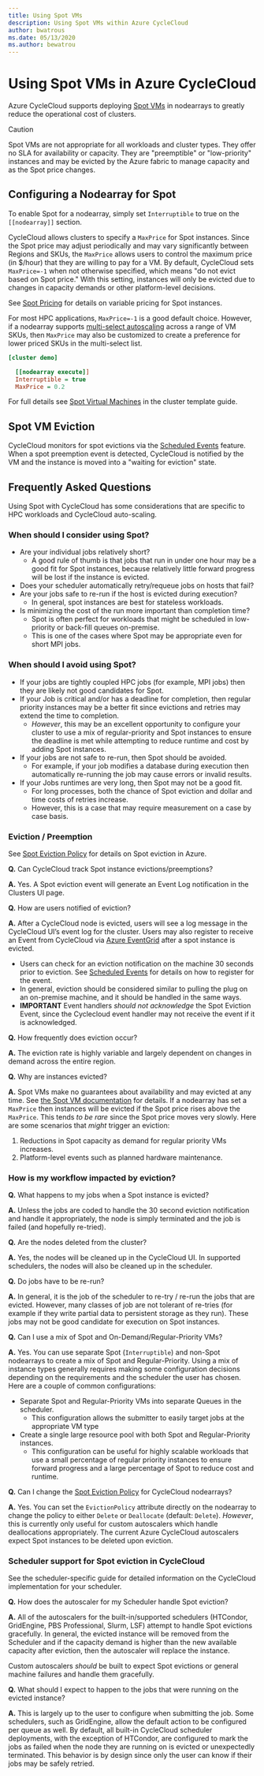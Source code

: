 ```yaml
---
title: Using Spot VMs
description: Using Spot VMs within Azure CycleCloud
author: bwatrous
ms.date: 05/13/2020
ms.author: bewatrou
---
```


# Using Spot VMs in Azure CycleCloud

Azure CycleCloud supports deploying [Spot VMs](/azure/virtual-machines/windows/spot-vms) in nodearrays to greatly reduce the operational cost of clusters.  

> [!CAUTION]
> Spot VMs are not appropriate for all workloads and cluster types.  They offer no SLA for availability or capacity. They are "preemptible" or "low-priority" instances and may be evicted by the Azure fabric to manage capacity and as the Spot price changes.

## Configuring a Nodearray for Spot

To enable Spot for a nodearray, simply set `Interruptible` to true on the `[[nodearray]]` section.

CycleCloud allows clusters to specify a `MaxPrice` for Spot instances.   Since the Spot price may adjust periodically and may vary significantly between Regions and SKUs, the `MaxPrice` allows users to control the maximum price (in $/hour) that they are willing to pay for a VM.  By default, CycleCloud sets `MaxPrice=-1` when not otherwise specified, which means "do not evict based on Spot price."   With this setting, instances will only be evicted due to changes in capacity demands or other platform-level decisions.  

See [Spot Pricing](/azure/virtual-machines/windows/spot-vms#pricing) for details on variable pricing for Spot instances.

For most HPC applications, `MaxPrice=-1` is a good default choice.   However, if a nodearray supports [multi-select autoscaling](./cluster-templates.md#machine-types) across a range of VM SKUs, then `MaxPrice` may also be customized to create a preference for lower priced SKUs in the multi-select list.

``` ini
[cluster demo]

  [[nodearray execute]]
  Interruptible = true
  MaxPrice = 0.2
```

For full details see [Spot Virtual Machines](./cluster-templates.md#spot-virtual-machines) in the cluster template guide.

## Spot VM Eviction

CycleCloud monitors for spot evictions via the [Scheduled Events](../how-to/scheduled-events.md) feature. When a spot preemption event is detected, CycleCloud is notified by the VM and the instance is moved into a "waiting for eviction" state. 

## Frequently Asked Questions

Using Spot with CycleCloud has some considerations that are specific to HPC workloads and CycleCloud auto-scaling.

### When should I consider using Spot?

* Are your individual jobs relatively short?
  * A good rule of thumb is that jobs that run in under one hour may be a good fit for Spot instances, because relatively little forward progress will be lost if the instance is evicted.
* Does your scheduler automatically retry/requeue jobs on hosts that fail?
* Are your jobs safe to re-run if the host is evicted during execution?
  * In general, spot instances are best for stateless workloads.
* Is minimizing the cost of the run more important than completion time?
  * Spot is often perfect for workloads that might be scheduled in low-priority or back-fill queues on-premise.
  * This is one of the cases where Spot may be appropriate even for short MPI jobs.

### When should I avoid using Spot?

* If your jobs are tightly coupled HPC jobs (for example, MPI jobs) then they are likely not good candidates for Spot.
* If your Job is critical and/or has a deadline for completion, then regular priority instances may be a better fit since evictions and retries may extend the time to completion.
  * *However*, this may be an excellent opportunity to configure your cluster to use a mix of regular-priority and Spot instances to ensure the deadline is met while attempting to reduce runtime and cost by adding Spot instances.
* If your jobs are not safe to re-run, then Spot should be avoided.
  * For example, if your job modifies a database during execution then automatically re-running the job may cause errors or invalid results.
* If your Jobs runtimes are very long, then Spot may not be a good fit.
  * For long processes, both the chance of Spot eviction and dollar and time costs of retries increase.
  * However, this is a case that may require measurement on a case by case basis.

### Eviction / Preemption

See [Spot Eviction Policy](/azure/virtual-machines/windows/spot-vms#eviction-policy) for details on Spot eviction in Azure.

**Q.** Can CycleCloud track Spot instance evictions/preemptions?

**A.** Yes.  A Spot eviction event will generate an Event Log notification in the Clusters UI page.

**Q.** How are users notified of eviction?

**A.** After a CycleCloud node is evicted, users will see a log message in the CycleCloud UI’s event log for the cluster.   Users may also register to receive an Event from CycleCloud via [Azure EventGrid](/azure/cyclecloud/how-to/event-grid) after a spot instance is evicted. 

* Users can check for an eviction notification on the machine 30 seconds prior to eviction.  See [Scheduled Events](/azure/virtual-machines/linux/scheduled-events#why-use-scheduled-events) for details on how to register for the event.
* In general, eviction should be considered similar to pulling the plug on an on-premise machine, and it should be handled in the same ways.
* **IMPORTANT** Event handlers *should not acknowledge* the Spot Eviction Event, since the Cyclecloud event handler may not receive the event if it is acknowledged.
  
**Q.** How frequently does eviction occur?

**A.** The eviction rate is highly variable and largely dependent on changes in demand across the entire region.

**Q.** Why are instances evicted?

**A.** Spot VMs make no guarantees about availability and may evicted at any time.   See [the Spot VM documentation](/azure/virtual-machines/windows/spot-vms) for details.   If a nodearray has set a `MaxPrice` then instances will be evicted if the Spot price rises above the `MaxPrice`.   This tends *to be rare* since the Spot price moves very slowly.  Here are some scenarios that *might* trigger an eviction:

1. Reductions in Spot capacity as demand for regular priority VMs increases.
2. Platform-level events such as planned hardware maintenance.

### How is my workflow impacted by eviction?

**Q.** What happens to my jobs when a Spot instance is evicted?

**A.** Unless the jobs are coded to handle the 30 second eviction notification and handle it appropriately, the node is simply terminated and the job is failed (and hopefully re-tried).

**Q.** Are the nodes deleted from the cluster?

**A.** Yes, the nodes will be cleaned up in the CycleCloud UI.  In supported schedulers, the nodes will also be cleaned up in the scheduler.

**Q.** Do jobs have to be re-run?

**A.** In general, it is the job of the scheduler to re-try / re-run the jobs that are evicted.  However, many classes of job are not tolerant of re-tries (for example if they write partial data to persistent storage as they run).  These jobs may not be good candidate for execution on Spot instances.

**Q.** Can I use a mix of Spot and On-Demand/Regular-Priority VMs?

**A.** Yes.  You can use separate Spot (`Interruptible`) and non-Spot nodearrays to create a mix of Spot and Regular-Priority.  Using a mix of instance types generally requires making some configuration decisions depending on the requirements and the scheduler the user has chosen.   Here are a couple of common configurations:

* Separate Spot and Regular-Priority VMs into separate Queues in the scheduler.
  * This configuration allows the submitter to easily target jobs at the appropriate VM type
* Create a single large resource pool with both Spot and Regular-Priority instances.
  * This configuration can be useful for highly scalable workloads that use a small percentage of regular priority instances to ensure forward progress and a large percentage of Spot to reduce cost and runtime. 

**Q.** Can I change the [Spot Eviction Policy](/azure/virtual-machines/windows/spot-vms#eviction-policy) for CycleCloud nodearrays?

**A.** Yes.  You can set the `EvictionPolicy` attribute directly on the nodearray to change the policy to either `Delete` or `Deallocate` (default: `Delete`).  *However*, this is currently only useful for custom autoscalers which handle deallocations appropriately.  The current Azure CycleCloud autoscalers expect Spot instances to be deleted upon eviction.

### Scheduler support for Spot eviction in CycleCloud

See the scheduler-specific guide for detailed information on the CycleCloud implementation for your scheduler.

**Q.** How does the autoscaler for my Scheduler handle Spot eviction?

**A.** All of the autoscalers for the built-in/supported schedulers (HTCondor, GridEngine, PBS Professional, Slurm, LSF) attempt to handle Spot evictions gracefully.   In general, the evicted instance will be removed from the  Scheduler and if the capacity demand is higher than the new available capacity after eviction, then the autoscaler will replace the instance.

Custom autoscalers *should* be built to expect Spot evictions or general machine failures and handle them gracefully. 

**Q.** What should I expect to happen to the jobs that were running on the evicted instance?

**A.** This is largely up to the user to configure when submitting the job.  Some schedulers, such as GridEngine, allow the default action to  be configured per queue as well.  By default, all built-in CycleCloud scheduler deployments, with the exception of HTCondor, are configured to mark the jobs as failed when the node they are running on is evicted or unexpectedly terminated.   This behavior is by design since only the user can know if their jobs may be safely retried.
